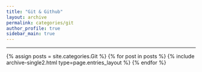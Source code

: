```yaml
---
title: "Git & Github"
layout: archive
permalink: categories/git
author_profile: true
sidebar_main: true
---
```


<!-- 공백이 포함되어 있는 카테고리 이름의 경우 site.categories['a b c'] 이런식으로! -->

***

{% assign posts = site.categories.Git %}
{% for post in posts %} {% include archive-single2.html type=page.entries_layout %} {% endfor %}